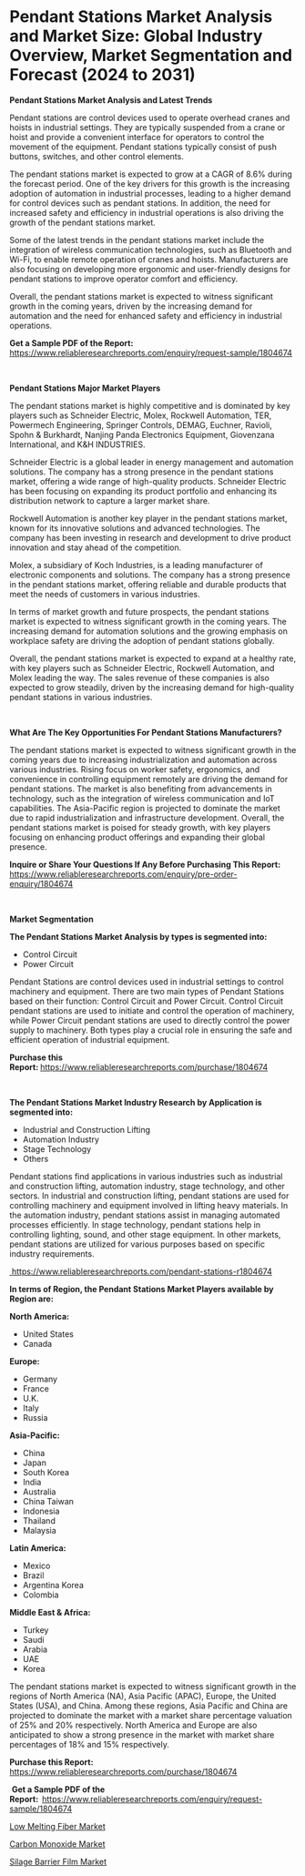 <p><h1>Pendant Stations Market Analysis and Market Size: Global Industry Overview, Market Segmentation and Forecast (2024 to 2031)</h1></p><p><strong>Pendant Stations Market Analysis and Latest Trends</strong></p>
<p><p>Pendant stations are control devices used to operate overhead cranes and hoists in industrial settings. They are typically suspended from a crane or hoist and provide a convenient interface for operators to control the movement of the equipment. Pendant stations typically consist of push buttons, switches, and other control elements.</p><p>The pendant stations market is expected to grow at a CAGR of 8.6% during the forecast period. One of the key drivers for this growth is the increasing adoption of automation in industrial processes, leading to a higher demand for control devices such as pendant stations. In addition, the need for increased safety and efficiency in industrial operations is also driving the growth of the pendant stations market.</p><p>Some of the latest trends in the pendant stations market include the integration of wireless communication technologies, such as Bluetooth and Wi-Fi, to enable remote operation of cranes and hoists. Manufacturers are also focusing on developing more ergonomic and user-friendly designs for pendant stations to improve operator comfort and efficiency.</p><p>Overall, the pendant stations market is expected to witness significant growth in the coming years, driven by the increasing demand for automation and the need for enhanced safety and efficiency in industrial operations.</p></p>
<p><strong>Get a Sample PDF of the Report:&nbsp;</strong> <a href="https://www.reliableresearchreports.com/enquiry/request-sample/1804674">https://www.reliableresearchreports.com/enquiry/request-sample/1804674</a></p>
<p>&nbsp;</p>
<p><strong>Pendant Stations Major Market Players</strong></p>
<p><p>The pendant stations market is highly competitive and is dominated by key players such as Schneider Electric, Molex, Rockwell Automation, TER, Powermech Engineering, Springer Controls, DEMAG, Euchner, Ravioli, Spohn & Burkhardt, Nanjing Panda Electronics Equipment, Giovenzana International, and K&H INDUSTRIES.</p><p>Schneider Electric is a global leader in energy management and automation solutions. The company has a strong presence in the pendant stations market, offering a wide range of high-quality products. Schneider Electric has been focusing on expanding its product portfolio and enhancing its distribution network to capture a larger market share.</p><p>Rockwell Automation is another key player in the pendant stations market, known for its innovative solutions and advanced technologies. The company has been investing in research and development to drive product innovation and stay ahead of the competition.</p><p>Molex, a subsidiary of Koch Industries, is a leading manufacturer of electronic components and solutions. The company has a strong presence in the pendant stations market, offering reliable and durable products that meet the needs of customers in various industries.</p><p>In terms of market growth and future prospects, the pendant stations market is expected to witness significant growth in the coming years. The increasing demand for automation solutions and the growing emphasis on workplace safety are driving the adoption of pendant stations globally.</p><p>Overall, the pendant stations market is expected to expand at a healthy rate, with key players such as Schneider Electric, Rockwell Automation, and Molex leading the way. The sales revenue of these companies is also expected to grow steadily, driven by the increasing demand for high-quality pendant stations in various industries.</p></p>
<p>&nbsp;</p>
<p><strong>What Are The Key Opportunities For Pendant Stations Manufacturers?</strong></p>
<p><p>The pendant stations market is expected to witness significant growth in the coming years due to increasing industrialization and automation across various industries. Rising focus on worker safety, ergonomics, and convenience in controlling equipment remotely are driving the demand for pendant stations. The market is also benefiting from advancements in technology, such as the integration of wireless communication and IoT capabilities. The Asia-Pacific region is projected to dominate the market due to rapid industrialization and infrastructure development. Overall, the pendant stations market is poised for steady growth, with key players focusing on enhancing product offerings and expanding their global presence.</p></p>
<p><strong>Inquire or Share Your Questions If Any Before Purchasing This Report:</strong> <a href="https://www.reliableresearchreports.com/enquiry/pre-order-enquiry/1804674">https://www.reliableresearchreports.com/enquiry/pre-order-enquiry/1804674</a></p>
<p>&nbsp;</p>
<p><strong>Market Segmentation</strong></p>
<p><strong>The Pendant Stations Market Analysis by types is segmented into:</strong></p>
<p><ul><li>Control Circuit</li><li>Power Circuit</li></ul></p>
<p><p>Pendant Stations are control devices used in industrial settings to control machinery and equipment. There are two main types of Pendant Stations based on their function: Control Circuit and Power Circuit. Control Circuit pendant stations are used to initiate and control the operation of machinery, while Power Circuit pendant stations are used to directly control the power supply to machinery. Both types play a crucial role in ensuring the safe and efficient operation of industrial equipment.</p></p>
<p><strong>Purchase this Report:&nbsp;</strong><a href="https://www.reliableresearchreports.com/purchase/1804674">https://www.reliableresearchreports.com/purchase/1804674</a></p>
<p>&nbsp;</p>
<p><strong>The Pendant Stations Market Industry Research by Application is segmented into:</strong></p>
<p><ul><li>Industrial and Construction Lifting</li><li>Automation Industry</li><li>Stage Technology</li><li>Others</li></ul></p>
<p><p>Pendant stations find applications in various industries such as industrial and construction lifting, automation industry, stage technology, and other sectors. In industrial and construction lifting, pendant stations are used for controlling machinery and equipment involved in lifting heavy materials. In the automation industry, pendant stations assist in managing automated processes efficiently. In stage technology, pendant stations help in controlling lighting, sound, and other stage equipment. In other markets, pendant stations are utilized for various purposes based on specific industry requirements.</p></p>
<p><a href="https://www.reliableresearchreports.com/pendant-stations-r1804674">&nbsp;https://www.reliableresearchreports.com/pendant-stations-r1804674</a></p>
<p><strong>In terms of Region, the Pendant Stations Market Players available by Region are:</strong></p>
<p>
    <p> <strong> North America: </strong>
        <ul>
            <li>United States</li>
            <li>Canada</li>
        </ul>
        </p> 
    <p> <strong> Europe: </strong>
        <ul>
            <li>Germany</li>
            <li>France</li>
            <li>U.K.</li>
            <li>Italy</li>
            <li>Russia</li>
        </ul>
        </p> 
    <p> <strong> Asia-Pacific: </strong>
        <ul>
            <li>China</li>
            <li>Japan</li>
            <li>South Korea</li>
            <li>India</li>
            <li>Australia</li>
            <li>China Taiwan</li>
            <li>Indonesia</li>
            <li>Thailand</li>
            <li>Malaysia</li>
        </ul>
        </p> 
    <p> <strong> Latin America: </strong>
        <ul>
            <li>Mexico</li>
            <li>Brazil</li>
            <li>Argentina Korea</li>
            <li>Colombia</li>
        </ul>
        </p> 
    <p> <strong> Middle East & Africa: </strong>
        <ul>
            <li>Turkey</li>
            <li>Saudi</li>
            <li>Arabia</li>
            <li>UAE</li>
            <li>Korea</li>
        </ul>
    </p>
    </p>
<p><p>The pendant stations market is expected to witness significant growth in the regions of North America (NA), Asia Pacific (APAC), Europe, the United States (USA), and China. Among these regions, Asia Pacific and China are projected to dominate the market with a market share percentage valuation of 25% and 20% respectively. North America and Europe are also anticipated to show a strong presence in the market with market share percentages of 18% and 15% respectively.</p></p>
<p><strong>Purchase this Report: </strong><a href="https://www.reliableresearchreports.com/purchase/1804674">https://www.reliableresearchreports.com/purchase/1804674</a></p>
<p>&nbsp;<strong>Get a Sample PDF of the Report:&nbsp;&nbsp;</strong><a href="https://www.reliableresearchreports.com/enquiry/request-sample/1804674">https://www.reliableresearchreports.com/enquiry/request-sample/1804674</a></p>
<p><strong></strong></p>
<p><p><a href="https://www.linkedin.com/pulse/low-melting-fiber-market-research-report-provides-critical-1ohvf?trackingId=mdM2VuQRycU5f4%2BoqZrvMg%3D%3D">Low Melting Fiber Market</a></p><p><a href="https://www.linkedin.com/pulse/carbon-monoxide-market-size-furnishes-valuable-information-lcnxf?trackingId=FJt30Q7%2Fa9WCtZKx6wLu7Q%3D%3D">Carbon Monoxide Market</a></p><p><a href="https://www.linkedin.com/pulse/silage-barrier-film-market-size-global-industry-overview-ggqgf?trackingId=hMs8gtt1yWXeQuPG%2BOW%2BlA%3D%3D">Silage Barrier Film Market</a></p></p>